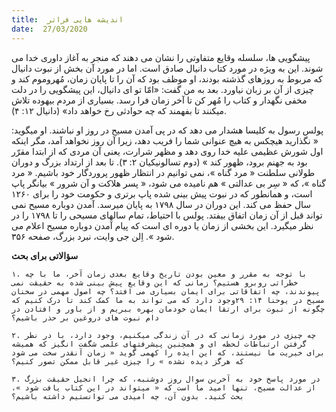 ```yaml
---
title:  اندیشه هایی فراتر
date:  27/03/2020
---
```


پیشگویی ها، سلسله وقایع متفاوتی را نشان می دهند که منجر به آغاز داوری خدا می شوند. این به ویژه در مورد کتاب دانیال صادق است. اما در مورد آن بخش از نبوت دانیال که مربوط به روزهای گذشته بودند، او موظف بود که آن را تا پایان زمان، مُهروموم کند و چیزی از آن بر زبان نیاورد.  بعد به من گفت: «امّا تو ای دانیال، این پیشگویی را در دلت مخفی نگهدار و کتاب را مُهر کن تا آخر زمان فرا رسد. بسیاری از مردم بیهوده تلاش میکنند تا بفهمند که چه حوادثی رخ خواهد داد» (دانیال ۱۲: ۴).

پولس رسول به کلیسا هشدار می دهد که در پی آمدن مسیح در روز او نباشند. او میگوید: « نگذارید هیچکس به هیچ عنوانی شما را فریب دهد، زیرا آن روز نخواهد آمد، مگر اینکه اول شورش عظیمی علیه خدا روی دهد و مظهر شرارت، یعنی آن مردی كه از ابتدا مقرّر بود به جهنم برود، ظهور كند » (دوم تسالونیکیان ۲: ۳). تا بعد از ارتداد بزرگ و دوران طولانی سلطنت « مرد گناه »، نمی توانیم در انتظار ظهور پروردگار خود باشیم. « مرد گناه »، که « سِر بی عدالتی » هم نامیده می شود، « پسر هلاکت و آن شرور » بیانگر پاپ است، و همانطور که در نبوت پیش بینی شده پاپ برتری و حکومت خود را برای ۱۲۶۰ سال حفظ می کند. این دوران در سال ۱۷۹۸ به پایان میرسد. آمدن دوباره مسیح نمی تواند قبل از آن زمان اتفاق بیفتد. پولس با احتیاط، تمام سالهای مسیحی را تا ۱۷۹۸ را در نظر میگیرد. این بخشی از زمان یا دوره ای است که پیام آمدن دوباره مسیح اعلام می شود ». اِلن جی وایت، نبرد بزرگ، صفحه ۳۵۶.

**سؤالاتی برای بحث**

`۱. با توجه به مقرر و معین بودن تاریخ وقایع بعدی زمان آخر، ما با چه خطراتی روبرو هستیم؟ زمانی که این وقایع پیش بینی شده به حقیقت نمی پیوندند، چه اتفاقاتی برای ایمان بسیاری می افتد؟ چه اصول مهمی در سخنان مسیح در یوحنا ۱۴: ۲۹وجود دارد که می تواند به ما کمک کند تا درک کنیم که چگونه از نبوت برای ارتقا ایمان خودمان بهره ببریم و از باور و افتادن در دام نبوت های دروغین بر حذر باشیم؟`

`۲. چه چیزی در مورد زمانی که در آن زندگی میکنیم، وجود دارد، با در نظر گرفتن ارتباطات لحظه ای و همچنین پیشرفتهای علمی شگفت انگیز که همیشه برای خیریت ما نیستند، که این ایده را کهمی گوید « زمان آنقدر سخت می شود که هرگز دیده نشده » را چیزی غیر قابل ممکن تصور کنیم؟`

`۳. در مورد پاسخ خود به آخرین سوال روز دوشنبه، که چرا انجیل حقیقت بزرگ از عدالت مسیح، تنها امید ما است که « میتواند در این کتاب یافت شود »، بحث کنید. بدون آن، چه امیدی می توانستیم داشته باشیم؟`